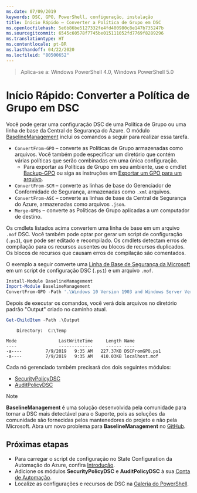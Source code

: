 ```yaml
---
ms.date: 07/09/2019
keywords: DSC, GPO, PowerShell, configuração, instalação
title: Início Rápido – Converter a Política de Grupo em DSC
ms.openlocfilehash: 5e6b86be5127332fe4fd400980c8e147b735247b
ms.sourcegitcommit: 6545c60578f7745be015111052fd7769f8289296
ms.translationtype: HT
ms.contentlocale: pt-BR
ms.lasthandoff: 04/22/2020
ms.locfileid: "80500652"
---
```

> Aplica-se a: Windows PowerShell 4.0, Windows PowerShell 5.0

# <a name="quickstart-convert-group-policy-into-dsc"></a>Início Rápido: Converter a Política de Grupo em DSC

Você pode gerar uma configuração DSC de uma Política de Grupo ou uma linha de base da Central de Segurança do Azure. O módulo [BaselineManagement](https://www.powershellgallery.com/packages/BaselineManagement) inclui os comandos a seguir para realizar essa tarefa.

- `ConvertFrom-GPO` – converte as Políticas de Grupo armazenadas como arquivos. Você também pode especificar um diretório que contém várias políticas que serão combinadas em uma única configuração.
  - Para exportar as Políticas de Grupo em seu ambiente, use o cmdlet [Backup-GPO](/powershell/module/grouppolicy/backup-gpo?view=win10-ps) ou siga as instruções em [Exportar um GPO para um arquivo](/microsoft-desktop-optimization-pack/agpm/export-a-gpo-to-a-file).
- `ConvertFrom-SCM` – converte as linhas de base do Gerenciador de Conformidade de Segurança, armazenadas como `.xml` arquivos.
- `ConvertFrom-ASC` – converte as linhas de base da Central de Segurança do Azure, armazenadas como arquivos `.json`.
- `Merge-GPOs` – converte as Políticas de Grupo aplicadas a um computador de destino.

Os cmdlets listados acima convertem uma linha de base em um arquivo `.mof` DSC. Você também pode optar por gerar um script de configuração (`.ps1`), que pode ser editado e recompilado. Os cmdlets detectam erros de compilação para os recursos ausentes ou blocos de recursos duplicados. Os blocos de recursos que causam erros de compilação são comentados.

O exemplo a seguir converte uma [Linha de Base de Segurança da Microsoft](https://www.microsoft.com/en-us/download/details.aspx?id=55319) em um script de configuração DSC (`.ps1`) e um arquivo `.mof`.

```powershell
Install-Module BaselineManagement
Import-Module BaselineManagement
ConvertFrom-GPO -Path '.\Windows 10 Version 1903 and Windows Server Version 1903 Security Baseline\GPOs\' -OutputConfigurationScript
```

Depois de executar os comandos, você verá dois arquivos no diretório padrão "Output" criado no caminho atual.

```powershell
Get-ChildItem -Path .\Output
```

```Output
    Directory:  C:\Temp

Mode                LastWriteTime     Length Name
----                -------------     ------ ----
-a----         7/9/2019   9:35 AM   227.37KB DSCFromGPO.ps1
-a----         7/9/2019   9:35 AM   410.03KB localhost.mof
```

Cada nó gerenciado também precisará dos dois seguintes módulos:

- [SecurityPolicyDSC](https://www.powershellgallery.com/packages/SecurityPolicyDsc)
- [AuditPolicyDSC](https://www.powershellgallery.com/packages/AuditPolicyDsc)

> [!NOTE]
> **BaselineManagement** é uma solução desenvolvida pela comunidade para tornar a DSC mais detectável para o Suporte, pois as soluções da comunidade são fornecidas pelos mantenedores do projeto e não pela Microsoft. Abra um novo problema para **BaselineManagement** no [GitHub](https://github.com/microsoft/BaselineManagement).

## <a name="next-steps"></a>Próximas etapas

- Para carregar o script de configuração no State Configuration da Automação do Azure, confira [Introdução](/azure/automation/automation-dsc-getting-started#importing-a-configuration-into-azure-automation).
- Adicione os módulos **SecurityPolicyDSC** e **AuditPolicyDSC** à sua [Conta de Automação](/azure/automation/shared-resources/modules).
- Localize as configurações e recursos de DSC na [Galeria do PowerShell](https://www.powershellgallery.com/).
